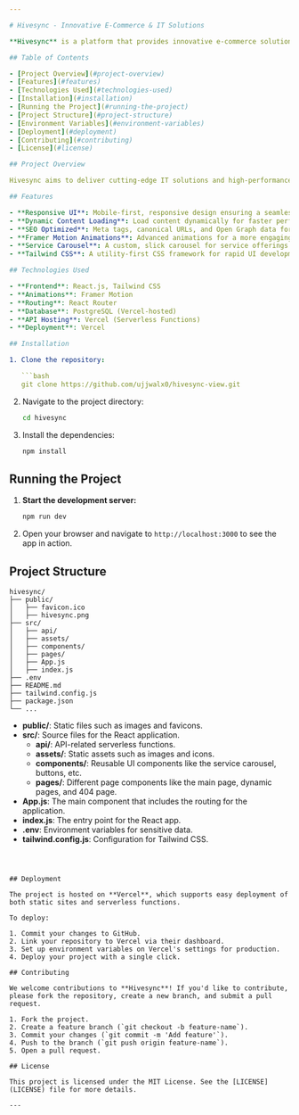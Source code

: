 ```yaml
---

# Hivesync - Innovative E-Commerce & IT Solutions

**Hivesync** is a platform that provides innovative e-commerce solutions and IT consulting services. We offer a range of high-quality products, expert IT strategies, and advanced solutions to help businesses grow in the digital landscape.

## Table of Contents

- [Project Overview](#project-overview)
- [Features](#features)
- [Technologies Used](#technologies-used)
- [Installation](#installation)
- [Running the Project](#running-the-project)
- [Project Structure](#project-structure)
- [Environment Variables](#environment-variables)
- [Deployment](#deployment)
- [Contributing](#contributing)
- [License](#license)

## Project Overview

Hivesync aims to deliver cutting-edge IT solutions and high-performance e-commerce services. The project is designed using modern frontend technologies to provide a responsive and user-friendly interface for both e-commerce operations and IT consultations.

## Features

- **Responsive UI**: Mobile-first, responsive design ensuring a seamless experience across devices.
- **Dynamic Content Loading**: Load content dynamically for faster performance and a more interactive user experience.
- **SEO Optimized**: Meta tags, canonical URLs, and Open Graph data for improved search engine visibility.
- **Framer Motion Animations**: Advanced animations for a more engaging user experience.
- **Service Carousel**: A custom, slick carousel for service offerings with smooth transitions.
- **Tailwind CSS**: A utility-first CSS framework for rapid UI development and responsive design.

## Technologies Used

- **Frontend**: React.js, Tailwind CSS
- **Animations**: Framer Motion
- **Routing**: React Router
- **Database**: PostgreSQL (Vercel-hosted)
- **API Hosting**: Vercel (Serverless Functions)
- **Deployment**: Vercel

## Installation

1. Clone the repository:

   ```bash
   git clone https://github.com/ujjwalx0/hivesync-view.git
   ```

2. Navigate to the project directory:

   ```bash
   cd hivesync
   ```

3. Install the dependencies:

   ```bash
   npm install
   ```

## Running the Project

1. **Start the development server:**

   ```bash
   npm run dev
   ```

2. Open your browser and navigate to `http://localhost:3000` to see the app in action.

## Project Structure

```plaintext
hivesync/
├── public/
│   ├── favicon.ico
│   ├── hivesync.png
├── src/
│   ├── api/
│   ├── assets/
│   ├── components/
│   ├── pages/
│   ├── App.js
│   ├── index.js
├── .env
├── README.md
├── tailwind.config.js
├── package.json
└── ...
```

- **public/**: Static files such as images and favicons.
- **src/**: Source files for the React application.
  - **api/**: API-related serverless functions.
  - **assets/**: Static assets such as images and icons.
  - **components/**: Reusable UI components like the service carousel, buttons, etc.
  - **pages/**: Different page components like the main page, dynamic pages, and 404 page.
- **App.js**: The main component that includes the routing for the application.
- **index.js**: The entry point for the React app.
- **.env**: Environment variables for sensitive data.
- **tailwind.config.js**: Configuration for Tailwind CSS.




```



## Deployment

The project is hosted on **Vercel**, which supports easy deployment of both static sites and serverless functions.

To deploy:

1. Commit your changes to GitHub.
2. Link your repository to Vercel via their dashboard.
3. Set up environment variables on Vercel's settings for production.
4. Deploy your project with a single click.

## Contributing

We welcome contributions to **Hivesync**! If you'd like to contribute, please fork the repository, create a new branch, and submit a pull request.

1. Fork the project.
2. Create a feature branch (`git checkout -b feature-name`).
3. Commit your changes (`git commit -m 'Add feature'`).
4. Push to the branch (`git push origin feature-name`).
5. Open a pull request.

## License

This project is licensed under the MIT License. See the [LICENSE](LICENSE) file for more details.

---
```

